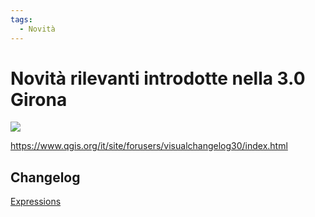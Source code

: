 ```yaml
---
tags:
  - Novità
---
```


# Novità rilevanti introdotte nella 3.0 Girona

![](../img/splashscreen/splash_3_0_0.png)

<https://www.qgis.org/it/site/forusers/visualchangelog30/index.html>

## Changelog

[Expressions](http://changelog.qgis.org/en/qgis/version/3.0.0/#category-50)